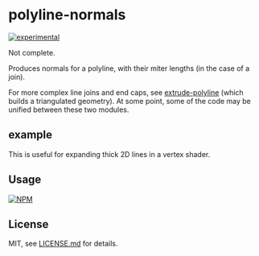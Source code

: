 # polyline-normals

[![experimental](http://badges.github.io/stability-badges/dist/experimental.svg)](http://github.com/badges/stability-badges)

Not complete.

Produces normals for a polyline, with their miter lengths (in the case of a join). 

For more complex line joins and end caps, see [extrude-polyline](https://nodei.co/npm/extrude-polyline/) (which builds a triangulated geometry). At some point, some of the code may be unified between these two modules. 

## example

This is useful for expanding thick 2D lines in a vertex shader.
## Usage

[![NPM](https://nodei.co/npm/polyline-normals.png)](https://nodei.co/npm/polyline-normals/)

## License

MIT, see [LICENSE.md](http://github.com/mattdesl/polyline-normals/blob/master/LICENSE.md) for details.
